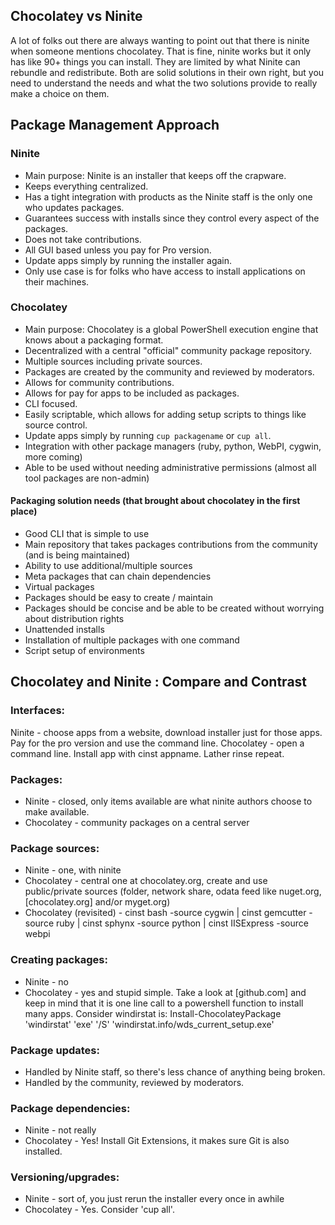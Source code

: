 ## Chocolatey vs Ninite

A lot of folks out there are always wanting to point out that there is ninite when someone mentions chocolatey. That is fine, ninite works but it only has like 90+ things you can install. They are limited by what Ninite can rebundle and redistribute. Both are solid solutions in their own right, but you need to understand the needs and what the two solutions provide to really make a choice on them.

## Package Management Approach

### Ninite
* Main purpose: Ninite is an installer that keeps off the crapware.
* Keeps everything centralized.
* Has a tight integration with products as the Ninite staff is the only one who updates packages.
* Guarantees success with installs since they control every aspect of the packages.
* Does not take contributions.
* All GUI based unless you pay for Pro version.
* Update apps simply by running the installer again.
* Only use case is for folks who have access to install applications on their machines.

### Chocolatey
* Main purpose: Chocolatey is a global PowerShell execution engine that knows about a packaging format.
* Decentralized with a central "official" community package repository.
* Multiple sources including private sources. 
* Packages are created by the community and reviewed by moderators.
* Allows for community contributions.
* Allows for pay for apps to be included as packages.
* CLI focused.
* Easily scriptable, which allows for adding setup scripts to things like source control.
* Update apps simply by running `cup packagename` or `cup all`.
* Integration with other package managers (ruby, python, WebPI, cygwin, more coming)
* Able to be used without needing administrative permissions (almost all tool packages are non-admin)

#### Packaging solution needs (that brought about chocolatey in the first place)
* Good CLI that is simple to use
* Main repository that takes packages contributions from the community (and is being maintained)
* Ability to use additional/multiple sources
* Meta packages that can chain dependencies
* Virtual packages
* Packages should be easy to create / maintain
* Packages should be concise and be able to be created without worrying about distribution rights
* Unattended installs
* Installation of multiple packages with one command
* Script setup of environments

## Chocolatey and  Ninite : Compare and Contrast

### Interfaces:
Ninite - choose apps from a website, download installer just for those apps. Pay for the pro version and use the command line.
Chocolatey - open a command line. Install app with cinst appname. Lather rinse repeat.

### Packages:
* Ninite - closed, only items available are what ninite authors choose to make available.
* Chocolatey - community packages on a central server

### Package sources:
* Ninite - one, with ninite
* Chocolatey - central one at chocolatey.org, create and use public/private sources (folder, network share, odata feed like nuget.org, [chocolatey.org] and/or myget.org)
* Chocolatey (revisited) - cinst bash -source cygwin | cinst gemcutter -source ruby | cinst sphynx -source python | cinst IISExpress -source webpi

### Creating packages:
* Ninite - no
* Chocolatey - yes and stupid simple. Take a look at [github.com] and keep in mind that it is one line call to a powershell function to install many apps. Consider windirstat is:
Install-ChocolateyPackage 'windirstat' 'exe' '/S' 'windirstat.info/wds_current_setup.exe'

### Package updates:
* Handled by Ninite staff, so there's less chance of anything being broken.
* Handled by the community, reviewed by moderators. 

### Package dependencies:
* Ninite - not really
* Chocolatey - Yes! Install Git Extensions, it makes sure Git is also installed.

### Versioning/upgrades:
* Ninite - sort of, you just rerun the installer every once in awhile
* Chocolatey - Yes. Consider 'cup all'.